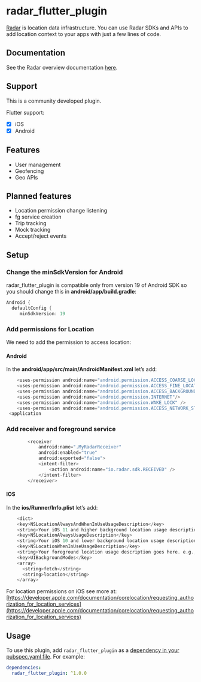# radar_flutter_plugin

[Radar](https://radar.io) is location data infrastructure. You can use Radar SDKs and APIs to add location context to your apps with just a few lines of code.

## Documentation

See the Radar overview documentation [here](https://radar.io/documentation).

## Support

This is a community developed plugin. 

Flutter support:
* [x] iOS
* [x] Android

## Features

* User management
* Geofencing
* Geo APIs


## Planned features
* Location permission change listening
* fg service creation
* Trip tracking
* Mock tracking
* Accept/reject events

## Setup
### Change the minSdkVersion for Android

radar_flutter_plugin is compatible only from version 19 of Android SDK so you should change this in **android/app/build.gradle**:
```dart
Android {
  defaultConfig {
     minSdkVersion: 19
```
### Add permissions for Location
We need to add the permission to access location:

#### **Android**
In the **android/app/src/main/AndroidManifest.xml** let’s add:

```dart 
    <uses-permission android:name="android.permission.ACCESS_COARSE_LOCATION"/>
    <uses-permission android:name="android.permission.ACCESS_FINE_LOCATION"/>
    <uses-permission android:name="android.permission.ACCESS_BACKGROUND_LOCATION"/>
    <uses-permission android:name="android.permission.INTERNET"/>
    <uses-permission android:name="android.permission.WAKE_LOCK" />
    <uses-permission android:name="android.permission.ACCESS_NETWORK_STATE"/>
 <application
```

### Add receiver and foreground service


```dart
        <receiver
            android:name=".MyRadarReceiver"
            android:enabled="true"
            android:exported="false">
            <intent-filter>
                <action android:name="io.radar.sdk.RECEIVED" />
            </intent-filter>
        </receiver>
```

#### **IOS**
In the **ios/Runner/Info.plist** let’s add:

```dart 
	<dict>  
    <key>NSLocationAlwaysAndWhenInUseUsageDescription</key>
    <string>Your iOS 11 and higher background location usage description goes here. e.g., "This app uses your location in the background to recommend places nearby."</string>
    <key>NSLocationAlwaysUsageDescription</key>
    <string>Your iOS 10 and lower background location usage description goes here. e.g., "This app uses your location in the background to recommend places nearby."</string>
    <key>NSLocationWhenInUseUsageDescription</key>
    <string>Your foreground location usage description goes here. e.g., "This app uses your location in the foreground to recommend places nearby."</string>
    <key>UIBackgroundModes</key>
    <array>
      <string>fetch</string>
      <string>location</string>
    </array>
```

For location permissions on iOS see more at: [https://developer.apple.com/documentation/corelocation/requesting_authorization_for_location_services](https://developer.apple.com/documentation/corelocation/requesting_authorization_for_location_services)

## Usage
To use this plugin, add `radar_flutter_plugin` as a [dependency in your pubspec.yaml file](https://flutter.io/platform-plugins/). For example:

```yaml
dependencies:
  radar_flutter_plugin: ^1.0.0
```